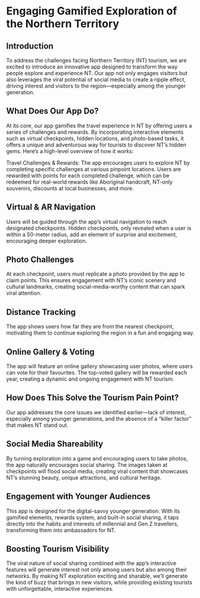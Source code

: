 # Engaging Gamified Exploration of the Northern Territory

## Introduction

To address the challenges facing Northern Territory (NT) tourism, we are excited to introduce an innovative app designed to transform the way people explore and experience NT. Our app not only engages visitors but also leverages the viral potential of social media to create a ripple effect, driving interest and visitors to the region—especially among the younger generation.

## What Does Our App Do? 

At its core, our app gamifies the travel experience in NT by offering users a series of challenges and rewards. By incorporating interactive elements such as virtual checkpoints, hidden locations, and photo-based tasks, it offers a unique and adventurous way for tourists to discover NT’s hidden gems. Here’s a high-level overview of how it works:

Travel Challenges & Rewards: The app encourages users to explore NT by completing specific challenges at various pinpoint locations. Users are rewarded with points for each completed challenge, which can be redeemed for real-world rewards like Aboriginal handcraft, NT-only souvenirs, discounts at local businesses, and more.

## Virtual & AR Navigation

Users will be guided through the app’s virtual navigation to reach designated checkpoints. Hidden checkpoints, only revealed when a user is within a 50-meter radius, add an element of surprise and excitement, encouraging deeper exploration.

## Photo Challenges

At each checkpoint, users must replicate a photo provided by the app to claim points. This ensures engagement with NT’s iconic scenery and cultural landmarks, creating social-media-worthy content that can spark viral attention.

## Distance Tracking

The app shows users how far they are from the nearest checkpoint, motivating them to continue exploring the region in a fun and engaging way.

## Online Gallery & Voting

The app will feature an online gallery showcasing user photos, where users can vote for their favourites. The top-voted gallery will be rewarded each year, creating a dynamic and ongoing engagement with NT tourism.

## How Does This Solve the Tourism Pain Point? 

Our app addresses the core issues we identified earlier—lack of interest, especially among younger generations, and the absence of a “killer factor” that makes NT stand out.

## Social Media Shareability

By turning exploration into a game and encouraging users to take photos, the app naturally encourages social sharing. The images taken at checkpoints will flood social media, creating viral content that showcases NT’s stunning beauty, unique attractions, and cultural heritage.

## Engagement with Younger Audiences

This app is designed for the digital-savvy younger generation. With its gamified elements, rewards system, and built-in social sharing, it taps directly into the habits and interests of millennial and Gen Z travellers, transforming them into ambassadors for NT.

## Boosting Tourism Visibility

The viral nature of social sharing combined with the app’s interactive features will generate interest not only among users but also among their networks. By making NT exploration exciting and sharable, we’ll generate the kind of buzz that brings in new visitors, while providing existing tourists with unforgettable, interactive experiences.
